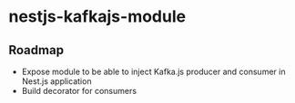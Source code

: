 # nestjs-kafkajs-module

## Roadmap

- Expose module to be able to inject Kafka.js producer and consumer in Nest.js application
- Build decorator for consumers
